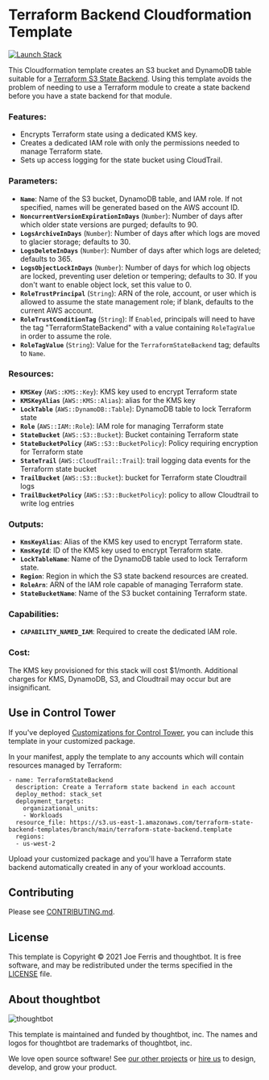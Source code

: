 # Terraform Backend Cloudformation Template

[![Launch Stack][launch-stack-image]][launch-stack-link]

[launch-stack-image]: https://docs.aws.amazon.com/AWSCloudFormation/latest/UserGuide/images/cloudformation-launch-stack-button.png
[launch-stack-link]: https://console.aws.amazon.com/cloudformation/home?region=us-east-1#/stacks/new?stackName=terraform-state-backend&templateURL=https://terraform-state-backend-templates.s3.amazonaws.com/branch/main/terraform-state-backend.template

This Cloudformation template creates an S3 bucket and DynamoDB table suitable
for a [Terraform S3 State Backend]. Using this template avoids the problem of
needing to use a Terraform module to create a state backend before you have a
state backend for that module.

### Features:

* Encrypts Terraform state using a dedicated KMS key.
* Creates a dedicated IAM role with only the permissions needed to manage
  Terraform state.
* Sets up access logging for the state bucket using CloudTrail.

### Parameters:

* __`Name`__: Name of the S3 bucket, DynamoDB table, and IAM role. If not
  specified, names will be generated based on the AWS account ID.
* __`NoncurrentVersionExpirationInDays`__ (`Number`): Number of days after which
  older state versions are purged; defaults to 90.
* __`LogsArchiveInDays`__ (`Number`): Number of days after which logs are moved
  to glacier storage; defaults to 30.
* __`LogsDeleteInDays`__ (`Number`): Number of days after which logs are
  deleted; defaults to 365.
* __`LogsObjectLockInDays`__ (`Number`): Number of days for which log objects
  are locked, preventing user deletion or tempering; defaults to 30. If you
  don't want to enable object lock, set this value to 0.
* __`RoleTrustPrincipal`__ (`String`): ARN of the role, account, or user which
  is allowed to assume the state management role; if blank, defaults to the
  current AWS account.
* __`RoleTrustConditionTag`__ (`String`): If `Enabled`, principals will need to
  have the tag "TerraformStateBackend" with a value containing `RoleTagValue` in
  order to assume the role.
* __`RoleTagValue`__ (`String`): Value for the `TerraformStateBackend` tag;
  defaults to `Name`.

### Resources:

* __`KMSKey`__ (`AWS::KMS::Key`): KMS key used to encrypt Terraform state
* __`KMSKeyAlias`__ (`AWS::KMS::Alias`): alias for the KMS key
* __`LockTable`__ (`AWS::DynamoDB::Table`): DynamoDB table to lock Terraform
  state
* __`Role`__ (`AWS::IAM::Role`): IAM role for managing Terraform state
* __`StateBucket`__ (`AWS::S3::Bucket`): Bucket containing Terraform state
* __`StateBucketPolicy`__ (`AWS::S3::BucketPolicy`): Policy requiring encryption
  for Terraform state
* __`StateTrail`__ (`AWS::CloudTrail::Trail`): trail logging data events for
  the Terraform state bucket
* __`TrailBucket`__ (`AWS::S3::Bucket`): bucket for Terraform state Cloudtrail
  logs
* __`TrailBucketPolicy`__ (`AWS::S3::BucketPolicy`): policy to allow Cloudtrail
  to write log entries

### Outputs:

* __`KmsKeyAlias`__: Alias of the KMS key used to encrypt Terraform state.
* __`KmsKeyId`__: ID of the KMS key used to encrypt Terraform state.
* __`LockTableName`__: Name of the DynamoDB table used to lock Terraform state.
* __`Region`__: Region in which the S3 state backend resources are created.
* __`RoleArn`__: ARN of the IAM role capable of managing Terraform state.
* __`StateBucketName`__: Name of the S3 bucket containing Terraform state.

### Capabilities:

* __`CAPABILITY_NAMED_IAM`__: Required to create the dedicated IAM role.

### Cost:

The KMS key provisioned for this stack will cost $1/month. Additional charges
for KMS, DynamoDB, S3, and Cloudtrail may occur but are insignificant.

## Use in Control Tower

If you've deployed [Customizations for Control Tower], you can include this
template in your customized package.

In your manifest, apply the template to any accounts which will contain
resources managed by Terraform:

    - name: TerraformStateBackend
      description: Create a Terraform state backend in each account
      deploy_method: stack_set
      deployment_targets:
        organizational_units:
        - Workloads
      resource_file: https://s3.us-east-1.amazonaws.com/terraform-state-backend-templates/branch/main/terraform-state-backend.template
      regions:
      - us-west-2

Upload your customized package and you'll have a Terraform state backend
automatically created in any of your workload accounts.

[Terraform S3 State Backend]: https://www.terraform.io/docs/language/settings/backends/s3.html
[Customizations for Control Tower]: https://aws.amazon.com/solutions/implementations/customizations-for-aws-control-tower/

## Contributing

Please see [CONTRIBUTING.md](./CONTRIBUTING.md).

## License

This template is Copyright © 2021 Joe Ferris and thoughtbot. It is free
software, and may be redistributed under the terms specified in the [LICENSE]
file.

[LICENSE]: ./LICENSE

About thoughtbot
----------------

![thoughtbot](https://thoughtbot.com/brand_assets/93:44.svg)

This template is maintained and funded by thoughtbot, inc. The names and logos
for thoughtbot are trademarks of thoughtbot, inc.

We love open source software! See [our other projects][community] or [hire
us][hire] to design, develop, and grow your product.

[community]: https://thoughtbot.com/community?utm_source=github
[hire]: https://thoughtbot.com/hire-us?utm_source=github
